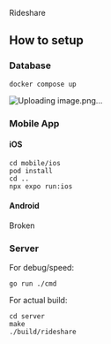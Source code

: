 Rideshare

## How to setup

### Database
```
docker compose up
```
![Uploading image.png…]()


### Mobile App

#### iOS

```
cd mobile/ios
pod install
cd ..
npx expo run:ios
```

#### Android
Broken


### Server

For debug/speed:
```
go run ./cmd
```

For actual build:
```
cd server
make
./build/rideshare
```


